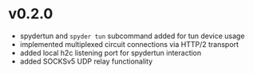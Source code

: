 # v0.2.0

- spydertun and `spyder tun` subcommand added for tun device usage
- implemented multiplexed circuit connections via HTTP/2 transport
- added local h2c listening port for spydertun interaction
- added SOCKSv5 UDP relay functionality

